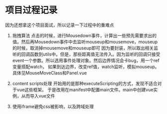 # 项目过程记录
因为还想拿这个项目面试，所以记录一下过程中的重难点

1. 拖拽算法
点击的时候，进行Mousedown事件，计算出一些预先需要求出的值。然后再Mousedown事件中去监听mouseup和mousemove，mouseup的时候，取消掉mousemove和mouseup即可
因为要封装，所以取出相关监听的回调函数到utils中。但是，那些距离值无法传入。因为监听的回调只接受event一个参数。所以选用事件处理对象。然后边界情况会卡bug，用一个ref变量搭配watch， 如果到达边界，改变ref值，watch监听，模拟mouseup。
具体见MouseMoveClass和Panel.vue

2. content scripts处理
开始用的是那种executeScripting的方式，发现不适合对于vue这些框架。
于是改用在manifest中配置main文件。main中创建vue实例，从而导入vue文件

3. 使用iframe避免css被影响，以及跨域处理